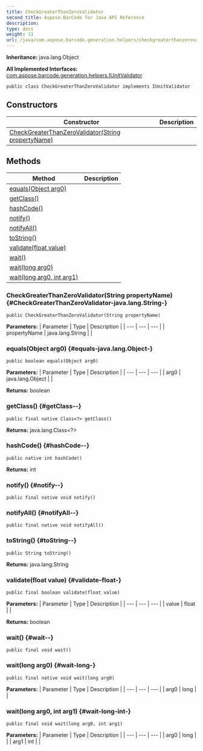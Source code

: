 ```yaml
---
title: CheckGreaterThanZeroValidator
second_title: Aspose.BarCode for Java API Reference
description: 
type: docs
weight: 11
url: /java/com.aspose.barcode.generation.helpers/checkgreaterthanzerovalidator/
---
```

**Inheritance:**
java.lang.Object

**All Implemented Interfaces:**
[com.aspose.barcode.generation.helpers.IUnitValidator](../../com.aspose.barcode.generation.helpers/iunitvalidator)
```
public class CheckGreaterThanZeroValidator implements IUnitValidator
```
## Constructors

| Constructor | Description |
| --- | --- |
| [CheckGreaterThanZeroValidator(String propertyName)](#CheckGreaterThanZeroValidator-java.lang.String-) |  |
## Methods

| Method | Description |
| --- | --- |
| [equals(Object arg0)](#equals-java.lang.Object-) |  |
| [getClass()](#getClass--) |  |
| [hashCode()](#hashCode--) |  |
| [notify()](#notify--) |  |
| [notifyAll()](#notifyAll--) |  |
| [toString()](#toString--) |  |
| [validate(float value)](#validate-float-) |  |
| [wait()](#wait--) |  |
| [wait(long arg0)](#wait-long-) |  |
| [wait(long arg0, int arg1)](#wait-long-int-) |  |
### CheckGreaterThanZeroValidator(String propertyName) {#CheckGreaterThanZeroValidator-java.lang.String-}
```
public CheckGreaterThanZeroValidator(String propertyName)
```


**Parameters:**
| Parameter | Type | Description |
| --- | --- | --- |
| propertyName | java.lang.String |  |

### equals(Object arg0) {#equals-java.lang.Object-}
```
public boolean equals(Object arg0)
```




**Parameters:**
| Parameter | Type | Description |
| --- | --- | --- |
| arg0 | java.lang.Object |  |

**Returns:**
boolean
### getClass() {#getClass--}
```
public final native Class<?> getClass()
```




**Returns:**
java.lang.Class<?>
### hashCode() {#hashCode--}
```
public native int hashCode()
```




**Returns:**
int
### notify() {#notify--}
```
public final native void notify()
```




### notifyAll() {#notifyAll--}
```
public final native void notifyAll()
```




### toString() {#toString--}
```
public String toString()
```




**Returns:**
java.lang.String
### validate(float value) {#validate-float-}
```
public final boolean validate(float value)
```




**Parameters:**
| Parameter | Type | Description |
| --- | --- | --- |
| value | float |  |

**Returns:**
boolean
### wait() {#wait--}
```
public final void wait()
```




### wait(long arg0) {#wait-long-}
```
public final native void wait(long arg0)
```




**Parameters:**
| Parameter | Type | Description |
| --- | --- | --- |
| arg0 | long |  |

### wait(long arg0, int arg1) {#wait-long-int-}
```
public final void wait(long arg0, int arg1)
```




**Parameters:**
| Parameter | Type | Description |
| --- | --- | --- |
| arg0 | long |  |
| arg1 | int |  |

